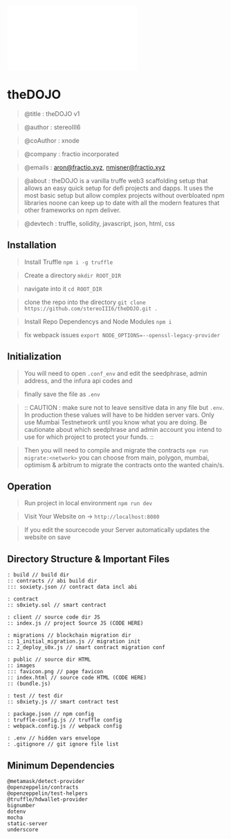 ![](./theDojo.html)
# theDOJO 

> @title      : theDOJO v1

> @author     : stereoIII6

> @coAuthor   : xnode

> @company    : fractio incorporated

> @emails     : aron@fractio.xyz, nmisner@fractio.xyz

> @about      : theDOJO is a vanilla truffe web3 scaffolding setup that allows an easy quick setup for defi projects and dapps. It uses the most basic setup but allow complex projects without overbloated npm libraries noone can keep up to date with all the modern features that other frameworks on npm deliver.

> @devtech    : truffle, solidity, javascript, json, html, css 

## Installation 

> Install Truffle  ```npm i -g truffle```

> Create a directory ```mkdir ROOT_DIR``` 

> navigate into it ```cd ROOT_DIR``` 

>clone the repo into the directory ```git clone https://github.com/stereoIII6/theDOJO.git .```

> Install Repo Dependencys and Node Modules ```npm i```

> fix webpack issues ```export NODE_OPTIONS=--openssl-legacy-provider```

## Initialization

> You will need to open ```.conf_env``` and edit the seedphrase, admin address, and the infura api codes and 

> finally save the file as ```.env``` 

> :: CAUTION : make sure not to leave sensitive data in any file but ```.env```. In production these values will have to be hidden server vars. Only use Mumbai Testnetwork until you know what you are doing. Be cautionate about which seedphrase and admin account you intend to use for which project to protect your funds. ::

> Then you will need to compile and migrate the contracts ```npm run migrate:<network>``` you can choose from main, polygon, mumbai, optimism & arbitrum to migrate the contracts onto the wanted chain/s.

## Operation

> Run project in local environment ```npm run dev```

> Visit Your Website on -> ```http://localhost:8080```

> If you edit the sourcecode your Server automatically updates the website on save





## Directory Structure & Important Files

```root
: build // build dir
:: contracts // abi build dir
::: soxiety.json // contract data incl abi

: contract
:: s0xiety.sol // smart contract

: client // source code dir JS
:: index.js // project Source JS (CODE HERE)

: migrations // blockchain migration dir
:: 1_initial_migration.js // migration init
:: 2_deploy_s0x.js // smart contract migration conf

: public // source dir HTML
:: images
::: favicon.png // page favicon
:: index.html // source code HTML (CODE HERE)
:: (bundle.js)

: test // test dir
:: s0xiety.js // smart contract test

: package.json // npm config
: truffle-config.js // truffle config
: webpack.config.js // webpack config 

: .env // hidden vars envelope
: .gitignore // git ignore file list
```

## Minimum Dependencies

    @metamask/detect-provider
    @openzeppelin/contracts
    @openzeppelin/test-helpers
    @truffle/hdwallet-provider
    bignumber
    dotenv
    mocha
    static-server
    underscore